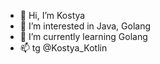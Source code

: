 - 👋 Hi, I’m Kostya
- 👀 I’m interested in Java, Golang
- 🌱 I’m currently learning Golang
- 📫 tg @Kostya_Kotlin

<!---
avtushko2004/avtushko2004 is a ✨ special ✨ repository because its `README.md` (this file) appears on your GitHub profile.
You can click the Preview link to take a look at your changes.
--->

